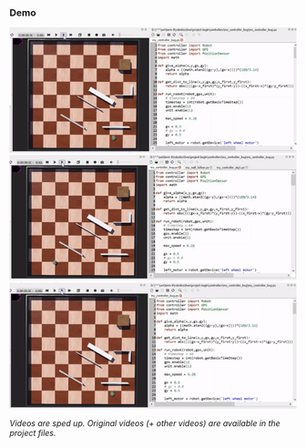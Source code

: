 ### Demo

![](Demo/1.gif)
![](Demo/2.gif)
![](Demo/3.gif)

*Videos are sped up. Original videos (+ other videos) are available in the project files.*